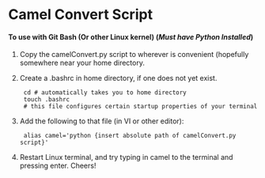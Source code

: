 # Camel Convert Script

#### To use with Git Bash (Or other Linux kernel) (__*Must have Python Installed*__)

1. Copy the camelConvert.py script to wherever is convenient (hopefully somewhere near your home directory.
	

2. Create a .bashrc in home directory, if one does not yet exist.

        cd # automatically takes you to home directory
        touch .bashrc
        # this file configures certain startup properties of your terminal

3. Add the following to that file (in VI or other editor): 

        alias camel='python {insert absolute path of camelConvert.py script}'
	
	
4. Restart Linux terminal, and try typing in camel to the terminal and pressing enter. Cheers!
